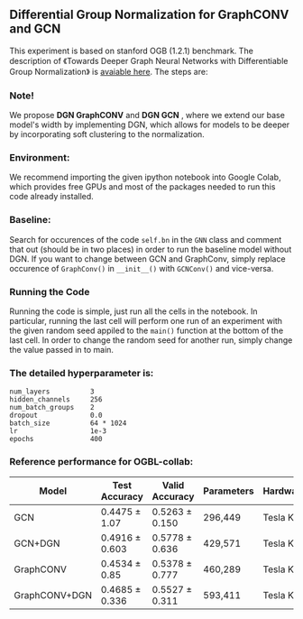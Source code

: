 ## Differential Group Normalization for GraphCONV and GCN

This experiment is based on stanford OGB (1.2.1) benchmark. The description of 《Towards Deeper Graph Neural Networks with Differentiable Group Normalization》 is [avaiable here](https://arxiv.org/abs/2006.06972). The steps are:

### Note!
We propose **DGN GraphCONV** and **DGN GCN** , where we extend our base model's width by implementing DGN, which allows for models to be deeper by incorporating soft clustering to the normalization. 

### Environment:
We recommend importing the given ipython notebook into Google Colab, which provides free GPUs and most of the packages needed to run this code already installed.

### Baseline:
Search for occurences of the code `self.bn` in the `GNN` class and comment that out (should be in two places) in order to run the baseline model without DGN. If you want to change between GCN and GraphConv, simply replace occurence of `GraphConv()` in `__init__()` with `GCNConv()` and vice-versa.

### Running the Code
Running the code is simple, just run all the cells in the notebook. In particular, running the last cell will perform one run of an experiment with the given random seed appiled to the `main()` function at the bottom of the last cell. In order to change the random seed for another run, simply change the value passed in to main.
  
### The **detailed hyperparameter** is:

```
num_layers          3
hidden_channels     256
num_batch_groups    2
dropout             0.0
batch_size          64 * 1024
lr                  1e-3
epochs              400
```

### Reference performance for OGBL-collab:

| Model                 | Test Accuracy | Valid Accuracy   | Parameters    | Hardware |
| --------------------  | --------------- | ------------- |----------| ---------------|
| GCN                   | 0.4475 ± 1.07 | 0.5263  ± 0.150 | 296,449  | Tesla K80 |
| GCN+DGN               | 0.4916 ± 0.603 | 0.5778  ± 0.636 | 429,571 | Tesla K80 |
| GraphCONV             | 0.4534 ± 0.85 | 0.5378  ± 0.777 | 460,289 | Tesla K80 |
| GraphCONV+DGN         | 0.4685 ± 0.336 | 0.5527  ± 0.311 | 593,411  | Tesla K80 |
